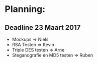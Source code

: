 # Planning:
## Deadline 23 Maart 2017
- Mockups =>  Niels
- RSA Testen =>  Kevin
- Triple DES testen =>  Arne
- Steganografie en MD5 testen =>  Ruben
